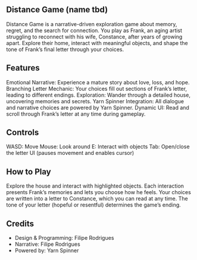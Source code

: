 ## Distance Game (name tbd)

Distance Game is a narrative-driven exploration game about memory, regret, and the search for connection. You play as Frank, an aging artist struggling to reconnect with his wife, Constance, after years of growing apart. Explore their home, interact with meaningful objects, and shape the tone of Frank’s final letter through your choices.

## Features
Emotional Narrative: Experience a mature story about love, loss, and hope.
Branching Letter Mechanic: Your choices fill out sections of Frank’s letter, leading to different endings.
Exploration: Wander through a detailed house, uncovering memories and secrets.
Yarn Spinner Integration: All dialogue and narrative choices are powered by Yarn Spinner.
Dynamic UI: Read and scroll through Frank’s letter at any time during gameplay.

## Controls
WASD: Move
Mouse: Look around
E: Interact with objects
Tab: Open/close the letter UI (pauses movement and enables cursor)
## How to Play
Explore the house and interact with highlighted objects.
Each interaction presents Frank’s memories and lets you choose how he feels.
Your choices are written into a letter to Constance, which you can read at any time.
The tone of your letter (hopeful or resentful) determines the game’s ending.


## Credits
- Design & Programming: Filipe Rodrigues
- Narrative: Filipe Rodrigues
- Powered by: Yarn Spinner
